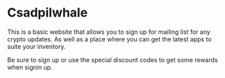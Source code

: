 # Csadpilwhale

This is a basic website that allows you to sign up for mailing list for any crypto updates. As well as a place where you can get the latest apps to suite your inventory.

Be sure to sign up or use the special discount codes to get some rewards when signin up.

